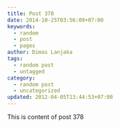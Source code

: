 ```yaml
---
title: Post 378
date: 2014-10-25T03:56:09+07:00
keywords:
  - random
  - post
  - pages
author: Dimas Lanjaka
tags:
  - random post
  - untagged
category:
  - random post
  - uncategorized
updated: 2012-04-05T13:44:53+07:00
---
```

This is content of post 378
